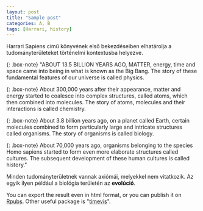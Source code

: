 ```yaml
---
layout: post
title: "Sample post"
categories: A, B
tags: [Harrari, history]
---
```


Harrari Sapiens című könyvének első bekezdéseiben elhatárolja a tudományterületeket történelmi kontextusba helyezve. 

{: .box-note}
"ABOUT 13.5 BILLION YEARS AGO, MATTER, energy, time and space came into being in what is known as the Big Bang. The story of these fundamental features of our universe is called physics.

{: .box-note}
About 300,000 years after their appearance, matter and energy started to coalesce into complex structures, called atoms, which then combined into molecules. The story of atoms, molecules and their interactions is called chemistry.

{: .box-note}
About 3.8 billion years ago, on a planet called Earth, certain molecules combined to form particularly large and intricate structures called organisms. The story of organisms is called biology.

{: .box-note}
About 70,000 years ago, organisms belonging to the species Homo sapiens started to form even more elaborate structures called cultures. The subsequent development of these human cultures is called history."

Minden tudományterületnek vannak axiómái, melyekkel nem vitatkozik. Az egyik ilyen például a biológia területén az **evolúció**.





You can export the result even in html format, or you can publish it on [Rpubs](http://rpubs.com/ZGFabian/514062). Other useful package is "[timevis](https://daattali.com/shiny/timevis-demo/)".

